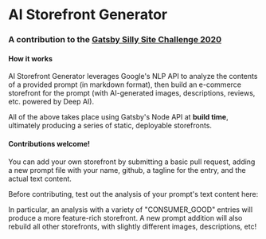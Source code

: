 # AI Storefront Generator

### A contribution to the [Gatsby Silly Site Challenge 2020](https://www.gatsbyjs.com/silly-site-challenge/)


#### How it works


AI Storefront Generator leverages Google's NLP API to analyze the contents of a provided prompt (in markdown format),
then build an e-commerce storefront for the prompt (with AI-generated images, descriptions, reviews, etc. powered by Deep AI).

All of the above takes place using Gatsby's Node API at **build time**, ultimately producing a series of static, deployable storefronts.

#### Contributions welcome!


You can add your own storefront by submitting a basic pull request, adding a new prompt file with your name, github, a tagline for the entry, and the actual text content.

Before contributing, test out the analysis of your prompt's text content here:

In particular, an analysis with a variety of "CONSUMER_GOOD" entries will produce a more feature-rich storefront. A new prompt addition will also rebuild all other storefronts, with slightly different images, descriptions, etc!


